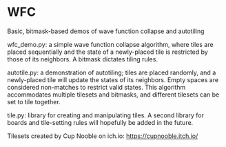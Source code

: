 # WFC
Basic, bitmask-based demos of wave function collapse and autotiling

wfc_demo.py: a simple wave function collapse algorithm, where tiles are placed sequentially and the state of a newly-placed tile is restricted by those of its neighbors.
A bitmask dictates tiling rules.

autotile.py: a demonstration of autotiling; tiles are placed randomly, and a newly-placed tile will update the states of its neighbors.
Empty spaces are considered non-matches to restrict valid states.
This algorithm accommodates multiple tilesets and bitmasks, and different tilesets can be set to tile together.

tile.py: library for creating and manipulating tiles.
A second library for boards and tile-setting rules will hopefully be added in the future.

Tilesets created by Cup Nooble on ich.io: https://cupnooble.itch.io/
